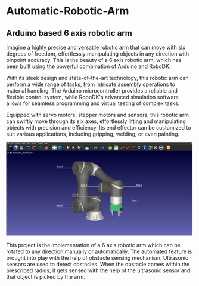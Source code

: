 # Automatic-Robotic-Arm
## Arduino based 6 axis robotic arm

Imagine a highly precise and versatile robotic arm that can move with six degrees of freedom, effortlessly manipulating objects in any direction with pinpoint accuracy. This is the beauty of a 6 axis robotic arm, which has been built using the powerful combination of Arduino and RoboDK.

With its sleek design and state-of-the-art technology, this robotic arm can perform a wide range of tasks, from intricate assembly operations to material handling. The Arduino microcontroller provides a reliable and flexible control system, while RoboDK's advanced simulation software allows for seamless programming and virtual testing of complex tasks.

Equipped with servo motors, stepper motors and sensors, this robotic arm can swiftly move through its six axes, effortlessly lifting and manipulating objects with precision and efficiency. Its end effector can be customized to suit various applications, including gripping, welding, or even painting.

<img src="Images/RoboDK_model.png" width="500">

This project is the implementation of a 6 axis robotic arm which can be rotated to any direction manually or automatically.
The automated feature is brought into play with the help of obstacle sensing mechanism. Ultrasonic sensors are used to detect
obstacles. When the obstacle comes within the prescribed radius, it gets sensed with the help of the ultrasonic sensor and 
that object is picked by the arm.
